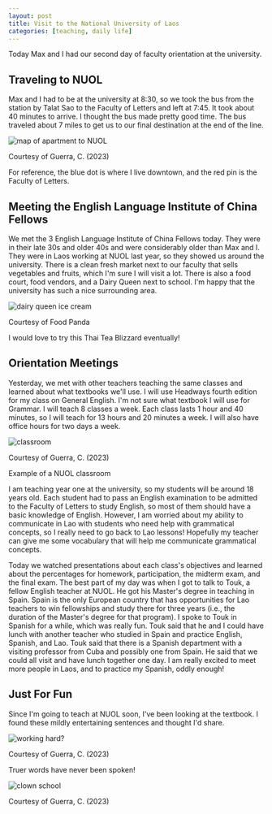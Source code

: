 ```yaml
---
layout: post
title: Visit to the National University of Laos
categories: [teaching, daily life]
---
```


Today Max and I had our second day of faculty orientation at the university. 

## Traveling to NUOL

Max and I had to be at the university at 8:30, so we took the bus from the station by Talat Sao to the Faculty of Letters and left at 7:45. It took about 40 minutes to arrive. I thought the bus made pretty good time. The bus traveled about 7 miles to get us to our final destination at the end of the line. 

![map of apartment to NUOL](https://lh3.googleusercontent.com/pw/ADCreHdwRE6Q05c1FNyeBBouMEkocvCRGq6jWKJJ8Cin0OArPxZIXt6PGOpy4ULMPuLAW04jU1Y24E2LB07Z8FttY7YtDMH3JX_vbGgXKXPG19ebtnhcdzpA=w1000)

Courtesy of Guerra, C. (2023)

For reference, the blue dot is where I live downtown, and the red pin is the Faculty of Letters.

## Meeting the English Language Institute of China Fellows

We met the 3 English Language Institute of China Fellows today. They were in their late 30s and older 40s and were considerably older than Max and I. They were in Laos working at NUOL last year, so they showed us around the university. There is a clean fresh market next to our faculty that sells vegetables and fruits, which I'm sure I will visit a lot. There is also a food court, food vendors, and a Dairy Queen next to school. I'm happy that the university has such a nice surrounding area. 

![dairy queen ice cream](https://images.deliveryhero.io/image/fd-kh/LH/t3zz-hero.jpg?width=480&height=360&quality=45)

Courtesy of Food Panda

I would love to try this Thai Tea Blizzard eventually!

## Orientation Meetings

Yesterday, we met with other teachers teaching the same classes and learned about what textbooks we'll use. I will use Headways fourth edition for my class on General English. I'm not sure what textbook I will use for Grammar. I will teach 8 classes a week. Each class lasts 1 hour and 40 minutes, so I will teach for 13 hours and 20 minutes a week. I will also have office hours for two days a week. 

![classroom](https://lh3.googleusercontent.com/pw/ADCreHdBG9c5bCkPXGYmQzCns1ktyADi_5FRA1Q4K8oZwazwyI8rI0NG9mEijUWy2XO7EiUT2r3YTAxaZtr8kjtQVOe5T9KxSawhy15ewYn6lPBsn9KwQjqT=w1000)

Courtesy of Guerra, C. (2023)

Example of a NUOL classroom

I am teaching year one at the university, so my students will be around 18 years old. Each student had to pass an English examination to be admitted to the Faculty of Letters to study English, so most of them should have a basic knowledge of English. However, I am worried about my ability to communicate in Lao with students who need help with grammatical concepts, so I really need to go back to Lao lessons! Hopefully my teacher can give me some vocabulary that will help me communicate grammatical concepts.

Today we watched presentations about each class's objectives and learned about the percentages for homework, participation, the midterm exam, and the final exam. The best part of my day was when I got to talk to Touk, a fellow English teacher at NUOL. He got his Master's degree in teaching in Spain. Spain is the only European country that has opportunities for Lao teachers to win fellowships and study there for three years (i.e., the duration of the Master's degree for that program). I spoke to Touk in Spanish for a while, which was really fun. Touk said that he and I could have lunch with another teacher who studied in Spain and practice English, Spanish, and Lao. Touk said that there is a Spanish department with a visiting professor from Cuba and possibly one from Spain. He said that we could all visit and have lunch together one day. I am really excited to meet more people in Laos, and to practice my Spanish, oddly enough!

## Just For Fun 

Since I'm going to teach at NUOL soon, I've been looking at the textbook. I found these mildly entertaining sentences and thought I'd share.

![working hard?](https://lh3.googleusercontent.com/pw/ADCreHeRtQuV2qJSZx_OOjCa0ipETlz2Z8TDWvkhW3DvGTb5PmmCjGPbWo_9T3b8rhZRLU0815xOCJqnUopvDc-QcQRnQUzVk1gzoNSspzRIn5uco0R8NYJT=w1000)

Courtesy of Guerra, C. (2023)

Truer words have never been spoken!

![clown school](https://lh3.googleusercontent.com/pw/ADCreHf7OsGll7qzkO773grzQZX-FwBKRNxwP44QyGH3k_LH__tvolPyQGR-7K50xfXrZ3L2Rs0oFsdhnO9PS75dUbfhbfhQGxgSECUAFYV_Jg9sJzcP8GVZ=w1000)

Courtesy of Guerra, C. (2023)

<!-- Hello and welcome. The only purpose of this post is to greet you when your site comes alive for the first time.  
This post will demonstrate some of the more common content & elements found in posts.  
Feel free to delete this post when you are ready to publish your first post.  

Lorem ipsum dolor sit amet, consectetur adipiscing elit. Fusce bibendum neque eget nunc mattis eu sollicitudin enim tincidunt. Vestibulum lacus tortor, ultricies id dignissim ac, bibendum in velit.

## Some great heading (h2)

Proin convallis mi ac felis pharetra aliquam. Curabitur dignissim accumsan rutrum. In arcu magna, aliquet vel pretium et, molestie et arcu.


Mauris lobortis nulla et felis ullamcorper bibendum. Phasellus et hendrerit mauris. Proin eget nibh a massa vestibulum pretium. Suspendisse eu nisl a ante aliquet bibendum quis a nunc. Praesent varius interdum vehicula. Aenean risus libero, placerat at vestibulum eget, ultricies eu enim. Praesent nulla tortor, malesuada adipiscing adipiscing sollicitudin, adipiscing eget est.

## Another great heading (h2)

Lorem ipsum dolor sit amet, consectetur adipiscing elit. Fusce bibendum neque eget nunc mattis eu sollicitudin enim tincidunt. Vestibulum lacus tortor, ultricies id dignissim ac, bibendum in velit.

### Some great subheading (h3)

Proin convallis mi ac felis pharetra aliquam. Curabitur dignissim accumsan rutrum. In arcu magna, aliquet vel pretium et, molestie et arcu. Mauris lobortis nulla et felis ullamcorper bibendum.

Phasellus et hendrerit mauris. Proin eget nibh a massa vestibulum pretium. Suspendisse eu nisl a ante aliquet bibendum quis a nunc.

### Some great subheading (h3)

Praesent varius interdum vehicula. Aenean risus libero, placerat at vestibulum eget, ultricies eu enim. Praesent nulla tortor, malesuada adipiscing adipiscing sollicitudin, adipiscing eget est.

> This quote will *change* your life. It will reveal the <i>secrets</i> of the universe, and all the wonders of humanity. Don't <em>misuse</em> it.

Lorem ipsum dolor sit amet, consectetur adipiscing elit. Fusce bibendum neque eget nunc mattis eu sollicitudin enim tincidunt.

### Some great subheading (h3)

Vestibulum lacus tortor, ultricies id dignissim ac, bibendum in velit. Proin convallis mi ac felis pharetra aliquam. Curabitur dignissim accumsan rutrum.

In arcu magna, aliquet vel pretium et, molestie et arcu. Mauris lobortis nulla et felis ullamcorper bibendum. Phasellus et hendrerit mauris.

#### You might want a sub-subheading (h4)

In arcu magna, aliquet vel pretium et, molestie et arcu. Mauris lobortis nulla et felis ullamcorper bibendum. Phasellus et hendrerit mauris.

In arcu magna, aliquet vel pretium et, molestie et arcu. Mauris lobortis nulla et felis ullamcorper bibendum. Phasellus et hendrerit mauris.

#### But it's probably overkill (h4)

In arcu magna, aliquet vel pretium et, molestie et arcu. Mauris lobortis nulla et felis ullamcorper bibendum. Phasellus et hendrerit mauris.

##### Could be a smaller sub-heading, `pacman` (h5)

In arcu magna, aliquet vel pretium et, molestie et arcu. Mauris lobortis nulla et felis ullamcorper bibendum. Phasellus et hendrerit mauris.

###### Small yet significant sub-heading  (h6)

In arcu magna, aliquet vel pretium et, molestie et arcu. Mauris lobortis nulla et felis ullamcorper bibendum. Phasellus et hendrerit mauris.

### Highlight the code please!!

{% highlight c %}
float Q_rsqrt( float number )
{
	long i;
	float x2, y;
	const float threehalfs = 1.5F;

	x2 = number * 0.5F;
	y  = number;
	i  = * ( long * ) &y;                       // evil floating point bit level hacking
	i  = 0x5f3759df - ( i >> 1 );               // what the fuck? 
	y  = * ( float * ) &i;
	y  = y * ( threehalfs - ( x2 * y * y ) );   // 1st iteration
//	y  = y * ( threehalfs - ( x2 * y * y ) );   // 2nd iteration, this can be removed

	return y;
}
{% endhighlight %}

### Oh hai, an unordered list!!

In arcu magna, aliquet vel pretium et, molestie et arcu. Mauris lobortis nulla et felis ullamcorper bibendum. Phasellus et hendrerit mauris.

- First item, yo
- Second item, dawg
- Third item, what what?!
- Fourth item, fo sheezy my neezy

### Oh hai, an ordered list!!

In arcu magna, aliquet vel pretium et, molestie et arcu. Mauris lobortis nulla et felis ullamcorper bibendum. Phasellus et hendrerit mauris.

1. First item, yo
2. Second item, dawg
3. Third item, what what?!
4. Fourth item, fo sheezy my neezy

## Headings are cool! (h2)

Proin eget nibh a massa vestibulum pretium. Suspendisse eu nisl a ante aliquet bibendum quis a nunc. Praesent varius interdum vehicula. Aenean risus libero, placerat at vestibulum eget, ultricies eu enim. Praesent nulla tortor, malesuada adipiscing adipiscing sollicitudin, adipiscing eget est.

Praesent nulla tortor, malesuada adipiscing adipiscing sollicitudin, adipiscing eget est.

Proin eget nibh a massa vestibulum pretium. Suspendisse eu nisl a ante aliquet bibendum quis a nunc.

### Tables

Title 1               | Title 2               | Title 3               | Title 4
--------------------- | --------------------- | --------------------- | ---------------------
lorem                 | lorem ipsum           | lorem ipsum dolor     | lorem ipsum dolor sit
lorem ipsum dolor sit | lorem ipsum dolor sit | lorem ipsum dolor sit | lorem ipsum dolor sit
lorem ipsum dolor sit | lorem ipsum dolor sit | lorem ipsum dolor sit | lorem ipsum dolor sit
lorem ipsum dolor sit | lorem ipsum dolor sit | lorem ipsum dolor sit | lorem ipsum dolor sit

Title 1 | Title 2 | Title 3 | Title 4
--- | --- | --- | ---
lorem | lorem ipsum | lorem ipsum dolor | lorem ipsum dolor sit
lorem ipsum dolor sit amet | lorem ipsum dolor sit amet consectetur | lorem ipsum dolor sit amet | lorem ipsum dolor sit
lorem ipsum dolor | lorem ipsum | lorem | lorem ipsum
lorem ipsum dolor | lorem ipsum dolor sit | lorem ipsum dolor sit amet | lorem ipsum dolor sit amet consectetur -->
